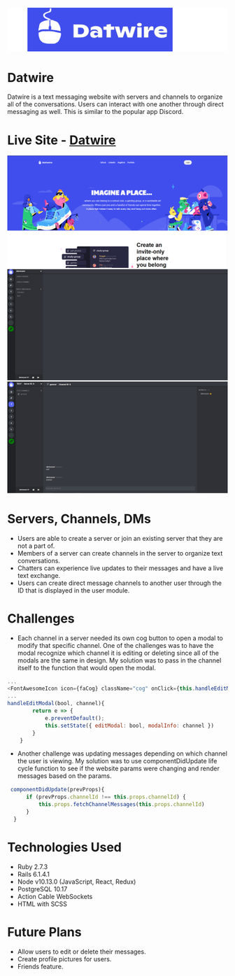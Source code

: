 ![alt text](https://github.com/james625/Datwire/blob/main/app/assets/images/logotext.png "Logo Image")

# Datwire

Datwire is a text messaging website with servers and channels to organize all of the conversations. Users can interact with one another through direct messaging as well. This is similar to the popular app Discord.

# Live Site - [Datwire](https://datwire.herokuapp.com/)
![alt text](https://github.com/james625/Datwire/blob/main/app/assets/images/sample1.PNG "Sample 1")
![alt text](https://github.com/james625/Datwire/blob/main/app/assets/images/sample2.PNG "Sample 2")
![alt text](https://github.com/james625/Datwire/blob/main/app/assets/images/sample3.PNG "Sample 3")

# Servers, Channels, DMs

 - Users are able to create a server or join an existing server that they are not a part of.
 - Members of a server can create channels in the server to organize text conversations.
 - Chatters can experience live updates to their messages and have a live text exchange.
 - Users can create direct message channels to another user through the ID that is displayed in the user module.

# Challenges

  - Each channel in a server needed its own cog button to open a modal to modify that specific channel. One of the challenges was to have the modal recognize which channel it is   editing or deleting since all of the modals are the same in design. My solution was to pass in the channel itself to the function that would open the modal.
  ```js
  ...
  <FontAwesomeIcon icon={faCog} className="cog" onClick={this.handleEditModal(true, channel)} />
  ... 
  handleEditModal(bool, channel){
          return e => {
              e.preventDefault();
              this.setState({ editModal: bool, modalInfo: channel })
          }
      }
  ```
  - Another challenge was updating messages depending on which channel the user is viewing. My solution was to use componentDidUpdate life cycle function to see if the website     params were changing and render messages based on the params.
  ```js
   componentDidUpdate(prevProps){
        if (prevProps.channelId !== this.props.channelId) {
            this.props.fetchChannelMessages(this.props.channelId)
        }
    }
   ```

# Technologies Used

 - Ruby 2.7.3
 - Rails 6.1.4.1
 - Node v10.13.0 (JavaScript, React, Redux)
 - PostgreSQL 10.17
 - Action Cable WebSockets
 - HTML with SCSS

# Future Plans

  - Allow users to edit or delete their messages.
  - Create profile pictures for users.
  - Friends feature.
